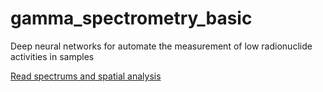 # gamma_spectrometry_basic
Deep neural networks for automate the measurement of low radionuclide activities in samples

[Read spectrums and spatial analysis](https://github.com/nikitinale/gamma_spectrometry_basic/blob/master/atomtech.ipynb)
